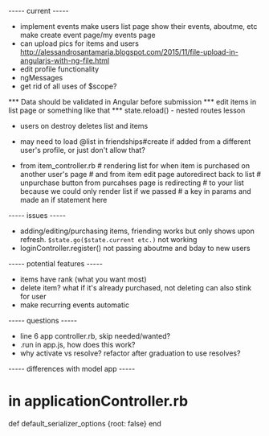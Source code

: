 ----- current -----
+ implement events
  make users list page show their events, aboutme, etc
  make create event page/my events page
+ can upload pics for items and users
  http://alessandrosantamaria.blogspot.com/2015/11/file-upload-in-angularjs-with-ng-file.html
+ edit profile functionality
+ ngMessages
+ get rid of all uses of $scope?

*** Data should be validated in Angular before submission
*** edit items in list page or something like that
*** state.reload() - nested routes lesson

+ users on destroy deletes list and items
+ may need to load @list in friendships#create if added from a different user's profile, or just don't allow that?

+ from item_controller.rb
        # rendering list for when item is purchased on another user's page
        # and from item edit page autoredirect back to list
        # unpurchase button from purcahses page is redirecting
        # to your list because we could only render list if we passed 
        # a key in params and made an if statement here


----- issues -----
+ adding/editing/purchasing items, friending works but only shows upon refresh. `$state.go($state.current etc.)` not working
+ loginController.register() not passing aboutme and bday to new users


----- potential features -----
+ items have rank (what you want most)
+ delete item? what if it's already purchased, not deleting can also stink for user
+ make recurring events automatic


----- questions -----
+ line 6 app controller.rb, skip needed/wanted?
+ .run in app.js, how does this work?
+ why activate vs resolve?
  refactor after graduation to use resolves?


----- differences with model app -----
# in applicationController.rb  
  def default_serializer_options
    {root: false}
  end 